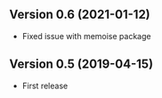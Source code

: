 ## Version 0.6  (2021-01-12)

- Fixed issue with memoise package

## Version 0.5  (2019-04-15)

- First release
